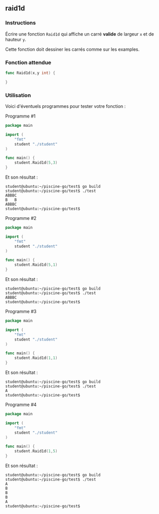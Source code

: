 ## raid1d

### Instructions

Écrire une fonction `Raid1d` qui affiche un carré **valide** de largeur `x` et de hauteur `y`.

Cette fonction doit dessiner les carrés comme sur les examples.

### Fonction attendue

```go
func Raid1d(x,y int) {

}
```

### Utilisation

Voici d'éventuels programmes pour tester votre fonction :

Programme #1

```go
package main

import (
	"fmt"
	student "./student"
)

func main() {
	student.Raid1d(5,3)
}
```

Et son résultat :

```console
student@ubuntu:~/piscine-go/test$ go build
student@ubuntu:~/piscine-go/test$ ./test
ABBBC
B   B
ABBBC
student@ubuntu:~/piscine-go/test$
```

Programme #2

```go
package main

import (
	"fmt"
	student "./student"
)

func main() {
	student.Raid1d(5,1)
}
```

Et son résultat :

```console
student@ubuntu:~/piscine-go/test$ go build
student@ubuntu:~/piscine-go/test$ ./test
ABBBC
student@ubuntu:~/piscine-go/test$
```

Programme #3

```go
package main

import (
	"fmt"
	student "./student"
)

func main() {
	student.Raid1d(1,1)
}
```

Et son résultat :

```console
student@ubuntu:~/piscine-go/test$ go build
student@ubuntu:~/piscine-go/test$ ./test
A
student@ubuntu:~/piscine-go/test$
```

Programme #4

```go
package main

import (
	"fmt"
	student "./student"
)

func main() {
	student.Raid1d(1,5)
}
```

Et son résultat :

```console
student@ubuntu:~/piscine-go/test$ go build
student@ubuntu:~/piscine-go/test$ ./test
A
B
B
B
A
student@ubuntu:~/piscine-go/test$
```
